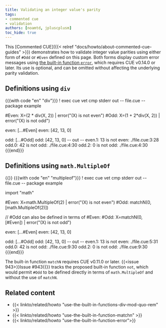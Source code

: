 ```yaml
---
title: Validating an integer value's parity
tags:
- commented cue
- validation
authors: [noamtd, jpluscplusm]
toc_hide: true
---
```


This [Commented CUE]({{< relref "docs/howto/about-commented-cue-guides" >}})
demonstrates how to validate integer value parities using either form of `#Odd`
or `#Even` defined on this page.
Both forms display custom error messages using
[the built-in function `error`]({{<relref"docs/howto/use-the-built-in-function-error">}}),
which requires CUE v0.14.0 or later. Its use is optional, and can be omitted
without affecting the underlying parity validation.

<!--more-->

## Definitions using `div`

{{{with code "en" "div"}}}
! exec cue vet
cmp stderr out
-- file.cue --
package example

#Even: X=(2 * div(X, 2)) | error("\(X) is not even")
#Odd:  X=(1 + 2*div(X, 2)) | error("\(X) is not odd")

even: [...#Even]
even: [42, 13, 0]

odd: [...#Odd]
odd: [42, 13, 0]
-- out --
even.1: 13 is not even:
    ./file.cue:3:28
odd.0: 42 is not odd:
    ./file.cue:4:30
odd.2: 0 is not odd:
    ./file.cue:4:30
{{{end}}}

## Definitions using `math.MultipleOf`

{{<sidenote text="Requires CUE v0.11.0 or later">}}
{{{with code "en" "multipleof"}}}
! exec cue vet
cmp stderr out
-- file.cue --
package example

import "math"

#Even: X=math.MultipleOf(2) | error("\(X) is not even")
#Odd: matchN(0, [math.MultipleOf(2)])

// #Odd can also be defined in terms of #Even:
#Odd: X=matchN(0, [#Even]) | error("\(X) is not odd")

even: [...#Even]
even: [42, 13, 0]

odd: [...#Odd]
odd: [42, 13, 0]
-- out --
even.1: 13 is not even:
    ./file.cue:5:31
odd.0: 42 is not odd:
    ./file.cue:9:30
odd.2: 0 is not odd:
    ./file.cue:9:30
{{{end}}}

The built-in function `matchN` requires CUE v0.11.0 or later.
{{<issue 943>}}Issue #943{{</issue>}} tracks the proposed built-in function
`not`, which would permit `#Odd` to be defined directly in terms of
`math.MultipleOf` and without the use of `matchN`.

## Related content

- {{< linkto/related/howto "use-the-built-in-functions-div-mod-quo-rem" >}}
- {{< linkto/related/howto "use-the-built-in-function-matchn" >}}
- {{< linkto/related/howto "use-the-built-in-function-error">}}
